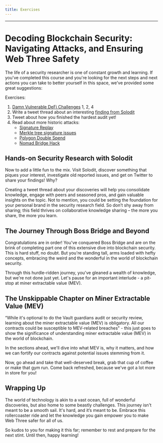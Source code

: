 ```yaml
---
title: Exercises
---
```




---

# Decoding Blockchain Security: Navigating Attacks, and Ensuring Web Three Safety

The life of a security researcher is one of constant growth and learning. If you've completed this course and you're looking for the next steps and next actions you can take to better yourself in this space, we've provided some great suggestions:

Exercises:

1. [Damn Vulnerable DeFi Challenges](https://www.damnvulnerabledefi.xyz/) 1, 2, 4
2. Write a tweet thread about an interesting [finding from Solodit](https://solodit.xyz/)
3. Tweet about how you finished the hardest audit yet!
4. Read about more historic attacks:
   - [Signature Replay](https://solodit.xyz/issues/router-signatures-can-be-replayed-when-executing-messages-on-the-destination-domain-spearbit-connext-pdf)
   - [Merkle tree signature issues](https://solodit.xyz/issues/m-14-merkle-tree-related-contracts-vulnerable-to-cross-chain-replay-attacks-code4rena-factorydao-factorydao-contest-git)
   - [Polygon Double Spend](https://medium.com/immunefi/polygon-double-spend-bug-fix-postmortem-2m-bounty-5a1db09db7f1)
   - [Nomad Bridge Hack](https://medium.com/immunefi/hack-analysis-nomad-bridge-august-2022-5aa63d53814a)

## Hands-on Security Research with Solodit

Now to add a little fun to the mix. Visit Solodit, discover something that piques your interest, investigate old reported issues, and get on Twitter to share your findings! Why?

Creating a tweet thread about your discoveries will help you consolidate knowledge, engage with peers and seasoned pros, and gain valuable insights on the topic. Not to mention, you could be setting the foundation for your personal brand in the security research field. So don’t shy away from sharing; this field thrives on collaborative knowledge sharing – the more you share, the more you learn.

## The Journey Through Boss Bridge and Beyond

Congratulations are in order! You've conquered Boss Bridge and are on the brink of completing part one of this extensive dive into blockchain security. This is hard stuff, no doubt. But you're standing tall, arms loaded with hefty concepts, embracing the weird and the wonderful in the world of blockchain security.

Through this hurdle-ridden journey, you've gleaned a wealth of knowledge, but we're not done just yet. Let's pause for an important interlude - a pit-stop at miner extractable value (MEV).

## The Unskippable Chapter on Miner Extractable Value (MEV)

“While it's optional to do the Vault guardians audit or security review, learning about the miner extractable value (MEV) is obligatory. All our contracts could be susceptible to MEV-related breaches" - this just goes to show the significance of understanding miner extractable value (MEV) in the world of blockchain.

In the sections ahead, we'll dive into what MEV is, why it matters, and how we can fortify our contracts against potential issues stemming from it.

Now, go ahead and take that well-deserved break, grab that cup of coffee or make that gym run. Come back refreshed, because we've got a lot more in store for you!

## Wrapping Up

The world of technology is akin to a vast ocean, full of wonderful discoveries, but also home to some beastly challenges. This journey isn't meant to be a smooth sail. It's hard, and it’s meant to be. Embrace this rollercoaster ride and let the knowledge you gain empower you to make Web Three safer for all of us.

So kudos to you for making it this far; remember to rest and prepare for the next stint. Until then, happy learning!
